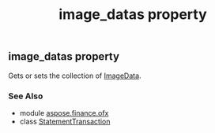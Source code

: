 ﻿---
title: image_datas property
second_title: Aspose.Finance for Python via .NET API References
description: 
type: docs
weight: 110
url: /python-net/aspose.finance.ofx/statementtransaction/image_datas/
is_root: false
---

## image_datas property


Gets or sets the collection of [ImageData](/finance/python-net/aspose.finance.ofx/imagedata).

### See Also
* module [aspose.finance.ofx](../../)
* class [StatementTransaction](/finance/python-net/aspose.finance.ofx/statementtransaction)
